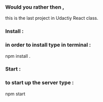 <!-- @format -->

### Would you rather then ,

this is the last project in Udactiy React class.

### Install :

### in order to install type in terminal :

npm install .

### Start :

### to start up the server type :

npm start
